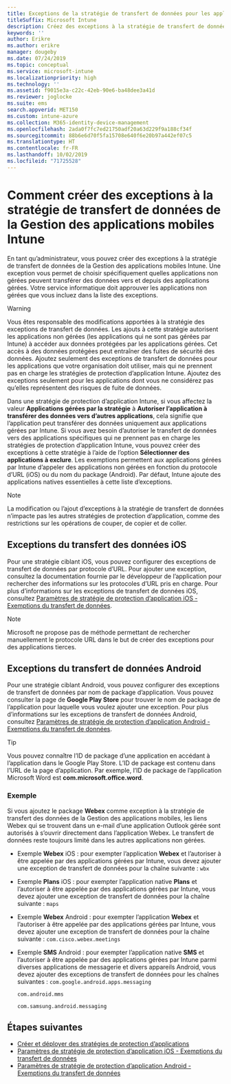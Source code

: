 ```yaml
---
title: Exceptions de la stratégie de transfert de données pour les applications
titleSuffix: Microsoft Intune
description: Créez des exceptions à la stratégie de transfert de données de la Gestion des applications mobiles Intune.
keywords: ''
author: Erikre
ms.author: erikre
manager: dougeby
ms.date: 07/24/2019
ms.topic: conceptual
ms.service: microsoft-intune
ms.localizationpriority: high
ms.technology: ''
ms.assetid: f9015e3a-c22c-42eb-90e6-ba48dee3a41d
ms.reviewer: joglocke
ms.suite: ems
search.appverid: MET150
ms.custom: intune-azure
ms.collection: M365-identity-device-management
ms.openlocfilehash: 2ada0f7fc7ed21750adf20a63d229f9a188cf34f
ms.sourcegitcommit: 88b6e6d70f5fa15708e640f6e20b97a442ef07c5
ms.translationtype: HT
ms.contentlocale: fr-FR
ms.lasthandoff: 10/02/2019
ms.locfileid: "71725528"
---
```

# <a name="how-to-create-exceptions-to-the-intune-mobile-application-management-mam-data-transfer-policy"></a>Comment créer des exceptions à la stratégie de transfert de données de la Gestion des applications mobiles Intune

En tant qu’administrateur, vous pouvez créer des exceptions à la stratégie de transfert de données de la Gestion des applications mobiles Intune. Une exception vous permet de choisir spécifiquement quelles applications non gérées peuvent transférer des données vers et depuis des applications gérées. Votre service informatique doit approuver les applications non gérées que vous incluez dans la liste des exceptions. 

>[!WARNING] 
> Vous êtes responsable des modifications apportées à la stratégie des exceptions de transfert de données. Les ajouts à cette stratégie autorisent les applications non gérées (les applications qui ne sont pas gérées par Intune) à accéder aux données protégées par les applications gérées. Cet accès à des données protégées peut entraîner des fuites de sécurité des données. Ajoutez seulement des exceptions de transfert de données pour les applications que votre organisation doit utiliser, mais qui ne prennent pas en charge les stratégies de protection d’application Intune. Ajoutez des exceptions seulement pour les applications dont vous ne considérez pas qu’elles représentent des risques de fuite de données.

Dans une stratégie de protection d’application Intune, si vous affectez la valeur **Applications gérées par la stratégie** à **Autoriser l’application à transférer des données vers d’autres applications**, cela signifie que l’application peut transférer des données uniquement aux applications gérées par Intune. Si vous avez besoin d’autoriser le transfert de données vers des applications spécifiques qui ne prennent pas en charge les stratégies de protection d’application Intune, vous pouvez créer des exceptions à cette stratégie à l’aide de l’option **Sélectionner des applications à exclure**. Les exemptions permettent aux applications gérées par Intune d’appeler des applications non gérées en fonction du protocole d’URL (iOS) ou du nom du package (Android). Par défaut, Intune ajoute des applications natives essentielles à cette liste d’exceptions. 

> [!NOTE]
> La modification ou l’ajout d’exceptions à la stratégie de transfert de données n’impacte pas les autres stratégies de protection d’application, comme des restrictions sur les opérations de couper, de copier et de coller. 

## <a name="ios-data-transfer-exceptions"></a>Exceptions du transfert des données iOS
Pour une stratégie ciblant iOS, vous pouvez configurer des exceptions de transfert de données par protocole d’URL. Pour ajouter une exception, consultez la documentation fournie par le développeur de l’application pour rechercher des informations sur les protocoles d’URL pris en charge. Pour plus d’informations sur les exceptions de transfert de données iOS, consultez [Paramètres de stratégie de protection d’application iOS - Exemptions du transfert de données](app-protection-policy-settings-ios.md#data-transfer-exemptions).

> [!NOTE]
> Microsoft ne propose pas de méthode permettant de rechercher manuellement le protocole URL dans le but de créer des exceptions pour des applications tierces. 

## <a name="android-data-transfer-exceptions"></a>Exceptions du transfert de données Android
Pour une stratégie ciblant Android, vous pouvez configurer des exceptions de transfert de données par nom de package d’application. Vous pouvez consulter la page de **Google Play Store** pour trouver le nom de package de l’application pour laquelle vous voulez ajouter une exception. Pour plus d’informations sur les exceptions de transfert de données Android, consultez [Paramètres de stratégie de protection d’application Android - Exemptions du transfert de données](app-protection-policy-settings-android.md#data-transfer-exemptions).


>[!TIP]
> Vous pouvez connaître l’ID de package d’une application en accédant à l’application dans le Google Play Store. L’ID de package est contenu dans l’URL de la page d’application. Par exemple, l’ID de package de l’application Microsoft Word est **com.microsoft.office.word**.

### <a name="example"></a>Exemple
Si vous ajoutez le package **Webex** comme exception à la stratégie de transfert des données de la Gestion des applications mobiles, les liens Webex qui se trouvent dans un e-mail d’une application Outlook gérée sont autorisés à s’ouvrir directement dans l’application Webex. Le transfert de données reste toujours limité dans les autres applications non gérées.

- Exemple **Webex** iOS :   pour exempter l’application **Webex** et l’autoriser à être appelée par des applications gérées par Intune, vous devez ajouter une exception de transfert de données pour la chaîne suivante : <code>wbx</code>
    
- Exemple **Plans** iOS :   pour exempter l’application native **Plans** et l’autoriser à être appelée par des applications gérées par Intune, vous devez ajouter une exception de transfert de données pour la chaîne suivante : <code>maps</code>

- Exemple **Webex** Android :   pour exempter l’application **Webex** et l’autoriser à être appelée par des applications gérées par Intune, vous devez ajouter une exception de transfert de données pour la chaîne suivante : <code>com.cisco.webex.meetings</code>
    
- Exemple **SMS** Android :   pour exempter l’application native **SMS** et l’autoriser à être appelée par des applications gérées par Intune parmi diverses applications de messagerie et divers appareils Android, vous devez ajouter des exceptions de transfert de données pour les chaînes suivantes : 
    <code>com.google.android.apps.messaging</code>
    
    <code>com.android.mms</code>
    
    <code>com.samsung.android.messaging</code>

## <a name="next-steps"></a>Étapes suivantes

- [Créer et déployer des stratégies de protection d’applications](app-protection-policies.md)
- [Paramètres de stratégie de protection d’application iOS - Exemptions du transfert de données](app-protection-policy-settings-ios.md#data-transfer-exemptions)
- [Paramètres de stratégie de protection d’application Android - Exemptions du transfert de données](app-protection-policy-settings-android.md#data-transfer-exemptions)
